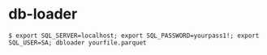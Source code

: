 # db-loader

``` $ export SQL_SERVER=localhost; export SQL_PASSWORD=yourpass1!; export SQL_USER=SA; dbloader yourfile.parquet ```
